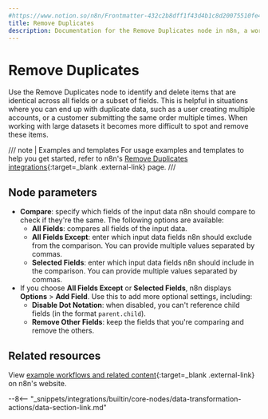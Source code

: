 ```yaml
---
#https://www.notion.so/n8n/Frontmatter-432c2b8dff1f43d4b1c8d20075510fe4
title: Remove Duplicates
description: Documentation for the Remove Duplicates node in n8n, a workflow automation platform. Includes guidance on usage, and links to examples.
---
```


# Remove Duplicates

Use the Remove Duplicates node to identify and delete items that are identical across all fields or a subset of fields. This is helpful in situations where you can end up with duplicate data, such as a user creating multiple accounts, or a customer submitting the same order multiple times. When working with large datasets it becomes more difficult to spot and remove these items. 

///  note  | Examples and templates
For usage examples and templates to help you get started, refer to n8n's [Remove Duplicates integrations](https://n8n.io/integrations/remove-duplicates/){:target=_blank .external-link} page.
///

## Node parameters

* **Compare**: specify which fields of the input data n8n should compare to check if they're the same. The following options are available:
	* **All Fields**: compares all fields of the input data.
	* **All Fields Except**: enter which input data fields n8n should exclude from the comparison. You can provide multiple values separated by commas.
	* **Selected Fields**: enter which input data fields n8n should include in the comparison. You can provide multiple values separated by commas.
* If you choose **All Fields Except** or **Selected Fields**, n8n displays **Options** > **Add Field**. Use this to add more optional settings, including:
	* **Disable Dot Notation**: when disabled, you can't reference child fields (in the format `parent.child`).
	* **Remove Other Fields**: keep the fields that you're comparing and remove the others.


## Related resources

View [example workflows and related content](https://n8n.io/integrations/remove-duplicates/){:target=_blank .external-link} on n8n's website.

--8<-- "_snippets/integrations/builtin/core-nodes/data-transformation-actions/data-section-link.md"
